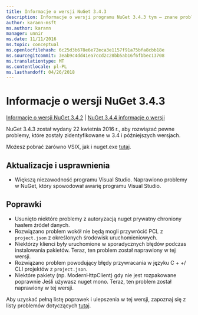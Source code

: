 ```yaml
---
title: Informacje o wersji NuGet 3.4.3
description: Informacje o wersji programu NuGet 3.4.3 tym — znane problemy, poprawki, dodatkowe funkcje i dcr.
author: karann-msft
ms.author: karann
manager: unnir
ms.date: 11/11/2016
ms.topic: conceptual
ms.openlocfilehash: 6c25d3b678e6e72eca3e1157f91a75bfa8cbb18e
ms.sourcegitcommit: 3eab9c4dd41ea7ccd2c28bb5ab16f6fbbec13708
ms.translationtype: MT
ms.contentlocale: pl-PL
ms.lasthandoff: 04/26/2018
---
```

# <a name="nuget-343-release-notes"></a>Informacje o wersji NuGet 3.4.3

[Informacje o wersji NuGet 3.4.2](../release-notes/nuget-3.4.2.md) | [NuGet 3.4.4 informacje o wersji](../release-notes/nuget-3.4.4.md)

NuGet 3.4.3 został wydany 22 kwietnia 2016 r., aby rozwiązać pewne problemy, które zostały zidentyfikowane w 3.4 i późniejszych wersjach.

Możesz pobrać zarówno VSIX, jak i nuget.exe [tutaj](https://dist.nuget.org/index.html).

## <a name="updates-and-improvements"></a>Aktualizacje i usprawnienia

* Większą niezawodność programu Visual Studio. Naprawiono problemy w NuGet, który spowodował awarię programu Visual Studio.

## <a name="fixes"></a>Poprawki

* Usunięto niektóre problemy z autoryzacją nuget prywatny chroniony hasłem źródeł danych.
* Rozwiązano problem wokół nie będą mogli przywrócić PCL z `project.json` z określonych środowisk uruchomieniowych.
* Niektórzy klienci były uruchomione w sporadycznych błędów podczas instalowania pakietów. Teraz, ten problem został naprawiony w tej wersji.
* Rozwiązano problem powodujący błędy przywracania w języku C + +/ CLI projektów z `project.json`.
* Niektóre pakiety (np. ModernHttpClient) gdy nie jest rozpakowane poprawnie Jeśli używasz nuget mono. Teraz, ten problem został naprawiony w tej wersji.

Aby uzyskać pełną listę poprawek i ulepszenia w tej wersji, zapoznaj się z listy problemów dotyczących [tutaj](https://github.com/NuGet/Home/issues?q=is%3Aissue+milestone%3A3.4.3+is%3Aclosed).